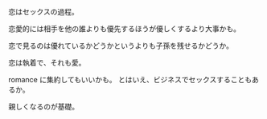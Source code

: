 恋はセックスの過程。

恋愛的には相手を他の誰よりも優先するほうが優しくするより大事かも。

恋で見るのは優れているかどうかというよりも子孫を残せるかどうか。

恋は執着で、それも愛。

romance に集約してもいいかも。
とはいえ、ビジネスでセックスすることもあるか。

親しくなるのが基礎。
